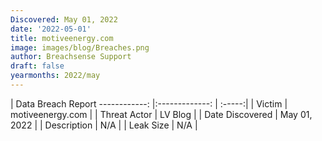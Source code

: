 ```yaml
---
Discovered: May 01, 2022
date: '2022-05-01'
title: motiveenergy.com
image: images/blog/Breaches.png
author: Breachsense Support
draft: false
yearmonths: 2022/may
---
```



| Data Breach Report
------------:   |:-------------:    | :-----:|
| Victim    | motiveenergy.com      | 
| Threat Actor    | LV Blog      | 
| Date Discovered    | May 01, 2022      | 
| Description    | N/A      | 
| Leak Size    | N/A      | 

